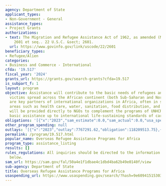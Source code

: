 ```yaml
---
agency: Department of State
applicant_types:
- Non-Government - General
assistance_types:
- Project Grants
authorizations:
- text: The Migration and Refugee Assistance Act of 1962, as amended (MRA), 22 U.S.C.
    2601 et seq.. 22 U.S.C. &sect; 2601.
  url: https://www.govinfo.gov/link/uscode/22/2601
beneficiary_types:
- Refugee/Alien
categories:
- Business and Commerce - International
cfda: '19.517'
fiscal_year: '2024'
grants_url: https://grants.gov/search-grants?cfda=19.517
is_subpart_f: 1
layout: program
objective: Assistance will contribute to the basic needs of refugees and conflict
  victims spread across the African continent (both Sub-Saharan and North Africa).  NGOs
  are key partners of international organizations in Africa, often in specialized
  areas such as health care, water, sanitation, food distribution, and education.  Funds
  will be provided directly to NGOs to complement the programs of UNHCR and to bring
  basic assistance up to international life-sustaining standards of care.
obligations: '[{"x":"2023","sam_estimate":0.0,"sam_actual":0.0,"usa_spending_actual":129525252.42},{"x":"2024","sam_estimate":0.0,"sam_actual":0.0,"usa_spending_actual":113019538.72},{"x":"2025","sam_estimate":0.0,"sam_actual":0.0,"usa_spending_actual":-410203.15}]'
other_program_spending: null
outlays: '[{"x":"2023","outlay":7767291.62,"obligation":118209513.75},{"x":"2024","outlay":-181362.34,"obligation":119134676.52},{"x":"2025","outlay":0.0,"obligation":0.0}]'
permalink: /program/19.517.html
popular_name: Overseas Refugee Assistance Programs for Africa
program_type: assistance_listing
results: []
rules_regulations: All inquiries should be directed to the information contacts listed
  below.
sam_url: https://sam.gov/fal/50a4e1f1dbae4c1dbd4ba62b49e0140f/view
sub-agency: Department of State
title: Overseas Refugee Assistance Programs for Africa
usaspending_url: https://www.usaspending.gov/search/?hash=9e609415153033b572a3fb56fc60ffd1
---
```

